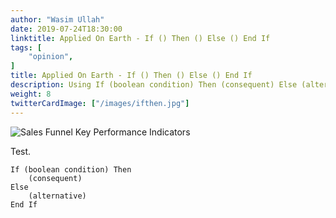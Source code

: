 ```yaml
---
author: "Wasim Ullah"
date: 2019-07-24T18:30:00
linktitle: Applied On Earth - If () Then () Else () End If
tags: [
    "opinion",
]
title: Applied On Earth - If () Then () Else () End If
description: Using If (boolean condition) Then (consequent) Else (alternative) End If.
weight: 8
twitterCardImage: ["/images/ifthen.jpg"]
---
```


![Sales Funnel Key Performance Indicators](/images/ifthen.jpg)

Test.

```
If (boolean condition) Then
    (consequent)
Else
    (alternative)
End If
```
